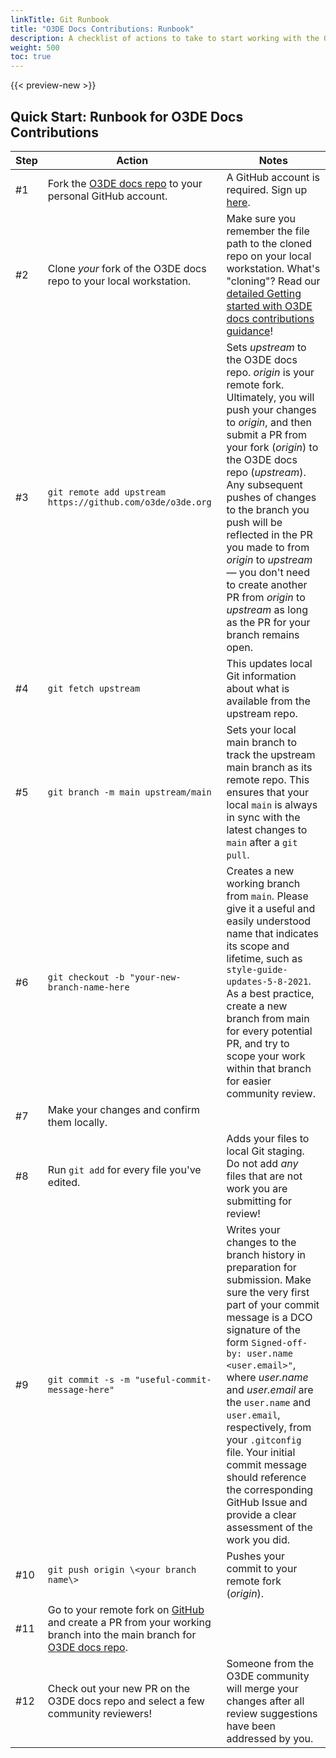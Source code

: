 ```yaml
---
linkTitle: Git Runbook
title: "O3DE Docs Contributions: Runbook"
description: A checklist of actions to take to start working with the Open 3D Engine (O3DE) documentation repository.
weight: 500
toc: true
---
```


{{< preview-new >}}

## Quick Start: Runbook for O3DE Docs Contributions

| Step | Action | Notes |
|-|-|-|
|  \#1       | Fork the [O3DE docs repo](https://github.com/o3de/o3de.org) to your personal GitHub account. | A GitHub account is required. Sign up [here](https://github.com/join). |
|  \#2       | Clone _your_ fork of the O3DE docs repo to your local workstation. | Make sure you remember the file path to the cloned repo on your local workstation. What's "cloning"? Read our [detailed Getting started with O3DE docs contributions guidance](get-started)! |
 |  \#3       | `git remote add upstream  https://github.com/o3de/o3de.org` | Sets _upstream_ to the O3DE docs repo. _origin_ is your remote fork. Ultimately, you will push your changes to _origin_, and then submit a PR from your fork (_origin_) to the O3DE docs repo (_upstream_). Any subsequent pushes of changes to the branch you push will be reflected in the PR you made to from _origin_ to _upstream_ &mdash; you don't need to create another PR from _origin_ to _upstream_ as long as the PR for your branch remains open.  |
 |  \#4       | `git fetch upstream` | This updates local Git information about what is available from the upstream repo. |
 |  \#5       | `git branch -m main upstream/main` | Sets your local main branch to track the upstream main branch as its remote repo. This ensures that your local `main` is always in sync with the latest changes to `main` after a `git pull`. |
 |  \#6       | `git checkout -b "your-new-branch-name-here` | Creates a new working branch from `main`. Please give it a useful and easily understood name that indicates its scope and lifetime, such as `style-guide-updates-5-8-2021`. As a best practice, create a new branch from main for every potential PR, and try to scope your work within that branch for easier community review. |
 |  \#7       | Make your changes and confirm them locally. | |  
 |  \#8       | Run `git add` for every file you've edited. | Adds your files to local Git staging. Do not add *any* files that are not work you are submitting for review! |
 |  \#9       | `git commit -s -m "useful-commit-message-here"` | Writes your changes to the branch history in preparation for submission. Make sure the very first part of your commit message is a DCO signature of the form `Signed-off-by: user.name <user.email>"`, where _user.name_ and _user.email_ are the `user.name` and `user.email`, respectively, from your `.gitconfig` file. Your initial commit message should reference the corresponding GitHub Issue and provide a clear assessment of the work you did. |
 |  \#10      | `git push origin \<your branch name\>` | Pushes your commit to your remote fork (_origin_). |
 |  \#11      | Go to your remote fork on [GitHub](https://github.com) and create a PR from your working branch into the main branch for [O3DE docs repo](https://github.com/o3de/o3de.org). | |
 |  \#12      | Check out your new PR on the O3DE docs repo and select a few community reviewers! | Someone from the O3DE community will merge your changes after all review suggestions have been addressed by you. |
